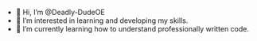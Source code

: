 - 👋 Hi, I’m @Deadly-DudeOE
- 👀 I’m interested in learning and developing my skills.
- 🌱 I’m currently learning how to understand professionally written code.

<!---
Deadly-DudeOE/Deadly-DudeOE is a ✨ special ✨ repository because its `README.md` (this file) appears on your GitHub profile.
You can click the Preview link to take a look at your changes.
--->
